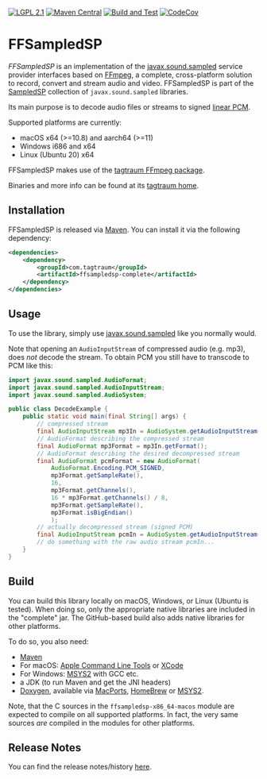 [![LGPL 2.1](https://img.shields.io/badge/License-LGPL_2.1-blue.svg)](https://www.gnu.org/licenses/old-licenses/lgpl-2.1.html)
[![Maven Central](https://maven-badges.herokuapp.com/maven-central/com.tagtraum/ffsampledsp/badge.svg)](https://maven-badges.herokuapp.com/maven-central/com.tagtraum/ffsampledsp)
[![Build and Test](https://github.com/hendriks73/ffsampledsp/workflows/Build%20and%20Test/badge.svg)](https://github.com/hendriks73/ffsampledsp/actions)
[![CodeCov](https://codecov.io/gh/hendriks73/ffsampledsp/branch/main/graph/badge.svg?token=7K9ACGFWY4)](https://codecov.io/gh/hendriks73/ffsampledsp/branch/main)


# FFSampledSP

*FFSampledSP* is an implementation of the
[javax.sound.sampled](http://docs.oracle.com/javase/10/docs/api/javax/sound/sampled/spi/package-summary.html)
service provider interfaces based on [FFmpeg](https://www.ffmpeg.org), a complete, cross-platform solution to record,
convert and stream audio and video.
FFSampledSP is part of the [SampledSP](https://www.tagtraum.com/sampledsp.html) collection of `javax.sound.sampled`
libraries.

Its main purpose is to decode audio files or streams to signed
[linear PCM](https://en.wikipedia.org/wiki/Pulse-code_modulation).

Supported platforms are currently:

- macOS x64 (>=10.8) and aarch64 (>=11)
- Windows i686 and x64
- Linux (Ubuntu 20) x64

FFSampledSP makes use of the [tagtraum FFmpeg package](https://www.tagtraum.com/ffmpeg).

Binaries and more info can be found at its [tagtraum home](https://www.tagtraum.com/ffsampledsp/).


## Installation

FFSampledSP is released via [Maven](https://maven.apache.org).
You can install it via the following dependency:

```xml
<dependencies>
    <dependency>
        <groupId>com.tagtraum</groupId>
        <artifactId>ffsampledsp-complete</artifactId>
    </dependency>
</dependencies>
```


## Usage

To use the library, simply use
[javax.sound.sampled](http://docs.oracle.com/javase/10/docs/api/javax/sound/sampled/spi/package-summary.html)
like you normally would.

Note that opening an `AudioInputStream` of compressed audio (e.g. mp3), does
*not* decode the stream. To obtain PCM you still have to transcode to PCM like this:

```java
import javax.sound.sampled.AudioFormat;
import javax.sound.sampled.AudioInputStream;
import javax.sound.sampled.AudioSystem;

public class DecodeExample {
    public static void main(final String[] args) {
        // compressed stream
        final AudioInputStream mp3In = AudioSystem.getAudioInputStream(new File(args[0]));
        // AudioFormat describing the compressed stream
        final AudioFormat mp3Format = mp3In.getFormat();
        // AudioFormat describing the desired decompressed stream 
        final AudioFormat pcmFormat = new AudioFormat(
            AudioFormat.Encoding.PCM_SIGNED,
            mp3Format.getSampleRate(),
            16,
            mp3Format.getChannels(),
            16 * mp3Format.getChannels() / 8,
            mp3Format.getSampleRate(),
            mp3Format.isBigEndian()
            );
        // actually decompressed stream (signed PCM)
        final AudioInputStream pcmIn = AudioSystem.getAudioInputStream(mp3In, pcmFormat);
        // do something with the raw audio stream pcmIn... 
    }
}
```


## Build

You can build this library locally on macOS, Windows, or Linux (Ubuntu is tested).
When doing so, only the appropriate  native libraries are included in the "complete" jar.
The GitHub-based build also adds native libraries for other platforms.

To do so, you also need:

- [Maven](http://maven.apache.org/)
- For macOS: [Apple Command Line Tools](https://developer.apple.com/)
  or [XCode](https://developer.apple.com/xcode/)
- For Windows: [MSYS2](https://www.msys2.org) with GCC etc.
- a JDK (to run Maven and get the JNI headers)
- [Doxygen](http://www.doxygen.org), available via [MacPorts](https://www.macports.org), [HomeBrew](https://brew.sh) or [MSYS2](https://www.msys2.org).

Note, that the C sources in the `ffsampledsp-x86_64-macos` module are expected to compile
on all supported platforms. In fact, the very same sources *are* compiled in the modules
for other platforms.


## Release Notes

You can find the release notes/history [here](NOTES.md).
